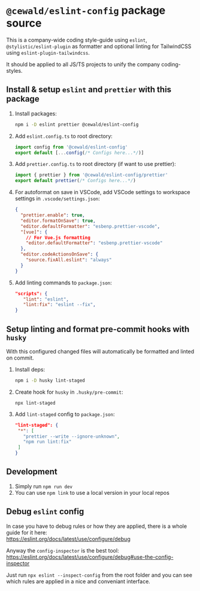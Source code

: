 # `@cewald/eslint-config` package source

This is a company-wide coding style-guide using `eslint`, `@stylistic/eslint-plugin` as formatter and optional linting for TailwindCSS using `eslint-plugin-tailwindcss`.

It should be applied to all JS/TS projects to unify the company coding-styles.

## Install & setup `eslint` and `prettier` with this package

1. Install packages:

   ```bash
   npm i -D eslint prettier @cewald/eslint-config
   ```

1. Add `eslint.config.ts` to root directory:

   ```js
   import config from '@cewald/eslint-config'
   export default [...config(/* Configs here...*/)]
   ```

1. Add `prettier.config.ts` to root directory (if want to use prettier):

   ```js
   import { prettier } from '@cewald/eslint-config/prettier'
   export default prettier(/* Configs here...*/)
   ```

1. For autoformat on save in VSCode, add VSCode settings to workspace settings in `.vscode/settings.json`:

   ```json
   {
     "prettier.enable": true,
     "editor.formatOnSave": true,
     "editor.defaultFormatter": "esbenp.prettier-vscode",
     "[vue]": {
       // For Vue.js formatting
       "editor.defaultFormatter": "esbenp.prettier-vscode"
     },
     "editor.codeActionsOnSave": {
       "source.fixAll.eslint": "always"
     }
   }
   ```

1. Add linting commands to `package.json`:

   ```json
   "scripts": {
      "lint": "eslint",
      "lint:fix": "eslint --fix",
   }
   ```

## Setup linting and format pre-commit hooks with `husky`

With this configured changed files will automatically be formatted and linted on commit.

1. Install deps:

   ```bash
   npm i -D husky lint-staged
   ```

1. Create hook for `husky` in `.husky/pre-commit`:

   ```
   npx lint-staged
   ```

1. Add `lint-staged` config to `package.json`:
   ```json
   "lint-staged": {
    "*": [
      "prettier --write --ignore-unknown",
      "npm run lint:fix"
    ]
   }
   ```

## Development

1. Simply run `npm run dev`
1. You can use `npm link` to use a local version in your local repos

## Debug `eslint` config

In case you have to debug rules or how they are applied, there is a whole guide for it here:  
https://eslint.org/docs/latest/use/configure/debug

Anyway the `config-inspector` is the best tool:  
https://eslint.org/docs/latest/use/configure/debug#use-the-config-inspector

Just run `npx eslint --inspect-config` from the root folder and you can see which rules are applied in a nice and conveniant interface.
